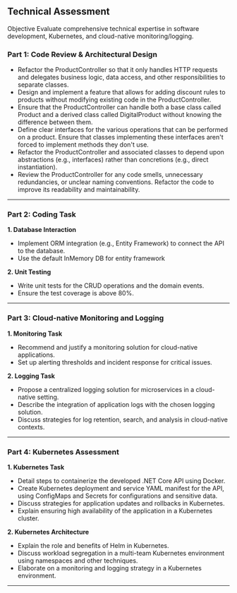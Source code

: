 Technical Assessment 
---

Objective Evaluate comprehensive technical expertise in software development, Kubernetes, and cloud-native monitoring/logging.

### **Part 1: Code Review & Architectural Design**

- Refactor the ProductController so that it only handles HTTP requests and delegates business logic, data access, and other responsibilities to separate classes.
- Design and implement a feature that allows for adding discount rules to products without modifying existing code in the ProductController.
- Ensure that the ProductController can handle both a base class called Product and a derived class called DigitalProduct without knowing the difference between them.
- Define clear interfaces for the various operations that can be performed on a product. Ensure that classes implementing these interfaces aren't forced to implement methods they don't use.
- Refactor the ProductController and associated classes to depend upon abstractions (e.g., interfaces) rather than concretions (e.g., direct instantiation).
- Review the ProductController for any code smells, unnecessary redundancies, or unclear naming conventions. Refactor the code to improve its readability and maintainability.
---

### **Part 2: Coding Task**

**1. Database Interaction**  
   - Implement ORM integration (e.g., Entity Framework) to connect the API to the database.
   - Use the default InMemory DB for entity framework

**2. Unit Testing**  
   - Write unit tests for the CRUD operations and the domain events.
   - Ensure the test coverage is above 80%.
---

### **Part 3: Cloud-native Monitoring and Logging**

**1. Monitoring Task**  
   - Recommend and justify a monitoring solution for cloud-native applications.
   - Set up alerting thresholds and incident response for critical issues.

**2. Logging Task**  
   - Propose a centralized logging solution for microservices in a cloud-native setting.
   - Describe the integration of application logs with the chosen logging solution.
   - Discuss strategies for log retention, search, and analysis in cloud-native contexts.
---

### **Part 4: Kubernetes Assessment**

**1. Kubernetes Task**  
   - Detail steps to containerize the developed .NET Core API using Docker.
   - Create Kubernetes deployment and service YAML manifest for the API, using ConfigMaps and Secrets for configurations and sensitive data.
   - Discuss strategies for application updates and rollbacks in Kubernetes.
   - Explain ensuring high availability of the application in a Kubernetes cluster.

**2. Kubernetes Architecture**  
   - Explain the role and benefits of Helm in Kubernetes.
   - Discuss workload segregation in a multi-team Kubernetes environment using namespaces and other techniques.
   - Elaborate on a monitoring and logging strategy in a Kubernetes environment.
---
